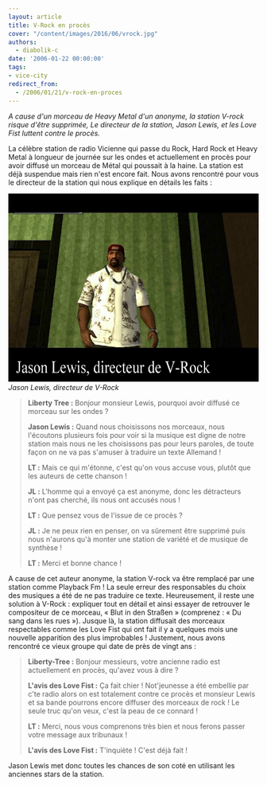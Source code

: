 ```yaml
---
layout: article
title: V-Rock en procès
cover: "/content/images/2016/06/vrock.jpg"
authors:
  - diabolik-c
date: '2006-01-22 00:00:00'
tags:
- vice-city
redirect_from:
  - /2006/01/21/v-rock-en-proces
---
```


_A cause d'un morceau de Heavy Metal d'un anonyme, la station V-rock risque d'être supprimée, Le directeur de la station, Jason Lewis, et les Love Fist luttent contre le procès._

La célèbre station de radio Vicienne qui passe du Rock, Hard Rock et Heavy Metal à longueur de journée sur les ondes et actuellement en procès pour avoir diffusé un morceau de Métal qui poussait à la haine. La station est déjà suspendue mais rien n'est encore fait. Nous avons rencontré pour vous le directeur de la station qui nous explique en détails les faits :

![Jason Lewis, directeur de V-Rock](/content/images/2005/01/jasonlewis.jpg)
_Jason Lewis, directeur de V-Rock_

> **Liberty Tree :** Bonjour monsieur Lewis, pourquoi avoir diffusé ce morceau sur les ondes ?
> 
> **Jason Lewis :** Quand nous choisissons nos morceaux, nous l'écoutons plusieurs fois pour voir si la musique est digne de notre station mais nous ne les choisissons pas pour leurs paroles, de toute façon on ne va pas s'amuser à traduire un texte Allemand !
> 
> **LT :** Mais ce qui m'étonne, c'est qu'on vous accuse vous, plutôt que les auteurs de cette chanson !
> 
> **JL :** L'homme qui a envoyé ça est anonyme, donc les détracteurs n'ont pas cherché, ils nous ont accusés nous !
> 
> **LT :** Que pensez vous de l'issue de ce procès ?
> 
> **JL :** Je ne peux rien en penser, on va sûrement être supprimé puis nous n'aurons qu'à monter une station de variété et de musique de synthèse !
> 
> **LT :** Merci et bonne chance !

A cause de cet auteur anonyme, la station V-rock va être remplacé par une station comme Playback Fm ! La seule erreur des responsables du choix des musiques a été de ne pas traduire ce texte. Heureusement, il reste une solution à V-Rock : expliquer tout en détail et ainsi essayer de retrouver le compositeur de ce morceau, « Blut in den Straßen » (comprenez : « Du sang dans les rues »). Jusque là, la station diffusait des morceaux respectables comme les Love Fist qui ont fait il y a quelques mois une nouvelle apparition des plus improbables ! Justement, nous avons rencontré ce vieux groupe qui date de près de vingt ans :

> **Liberty-Tree :** Bonjour messieurs, votre ancienne radio est actuellement en procès, qu'avez vous à dire ?
> 
> **L'avis des Love Fist :** Ça fait chier ! Not'jeunesse a été embellie par c'te radio alors on est totalement contre ce procès et monsieur Lewis et sa bande pourrons encore diffuser des morceaux de rock ! Le seule truc qu'on veux, c'est la peau de ce connard !
> 
> **LT :** Merci, nous vous comprenons très bien et nous ferons passer votre message aux tribunaux !
> 
> **L'avis des Love Fist :** T'inquiète ! C'est déjà fait !

Jason Lewis met donc toutes les chances de son coté en utilisant les anciennes stars de la station.